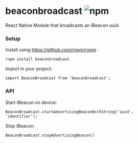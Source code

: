# beaconbroadcast ![npm](https://badge.fury.io/js/beaconbroadcast.svg)
React Native Module that broadcasts an iBeacon uuid.

### Setup

Install using https://github.com/rnpm/rnpm :

`rnpm install beaconbroadcast`

Import in your project:

`import BeaconBroadcast from 'beaconbroadcast';`

### API

Start iBeacon on device:

`BeaconBroadcast.startAdvertisingBeaconWithString('uuid', 'identifier');`

Stop iBeacon:

`BeaconBroadcast.stopAdvertisingBeacon()`
